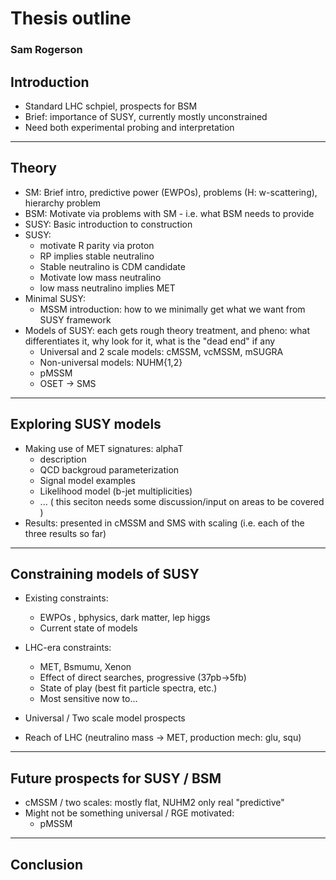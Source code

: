 # Thesis outline

### Sam Rogerson

## Introduction

- Standard LHC schpiel, prospects for BSM
- Brief: importance of SUSY, currently mostly unconstrained
- Need both experimental probing and interpretation


---

## Theory

- SM: Brief intro, predictive power (EWPOs), problems (H: w-scattering),
  hierarchy problem
- BSM: Motivate via problems with SM - i.e. what BSM needs to provide
- SUSY: Basic introduction to construction
- SUSY:
    * motivate R parity via proton
    * RP implies stable neutralino
    * Stable neutralino is CDM candidate
    * Motivate low mass neutralino
    * low mass neutralino implies MET
- Minimal SUSY:
    * MSSM introduction: how to we minimally get what we want from SUSY
      framework
- Models of SUSY: each gets rough theory treatment, and pheno: what
  differentiates it, why look for it, what is the "dead end" if any
    * Universal and 2 scale models: cMSSM, vcMSSM, mSUGRA
    * Non-universal models: NUHM{1,2}
    * pMSSM
    * OSET -> SMS


---

## Exploring SUSY models

- Making use of MET signatures: alphaT
    * description
    * QCD backgroud parameterization
    * Signal model examples
    * Likelihood model (b-jet multiplicities)
    * ... ( this seciton needs some discussion/input on areas to be covered )
- Results: presented in cMSSM and SMS with scaling (i.e. each of the three
  results so far)


---

## Constraining models of SUSY

- Existing constraints:
    * EWPOs , bphysics, dark matter, lep higgs
    * Current state of models

- LHC-era constraints:
    * MET, Bsmumu, Xenon 
    * Effect of direct searches, progressive (37pb->5fb)
    * State of play (best fit particle spectra, etc.)
    * Most sensitive now to...

- Universal / Two scale model prospects

- Reach of LHC (neutralino mass -> MET, production mech: glu, squ)


---

## Future prospects for SUSY / BSM

- cMSSM / two scales: mostly flat, NUHM2 only real "predictive"
- Might not be something universal / RGE motivated: 
    * pMSSM


---

## Conclusion
